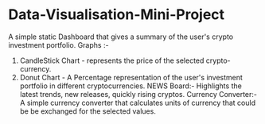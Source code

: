 # Data-Visualisation-Mini-Project
A simple static Dashboard that gives a summary of the user's crypto investment portfolio.
Graphs :-
  1. CandleStick Chart - represents the price of the selected crypto-currency.
  2. Donut Chart - A Percentage representation of the user's investment portfolio in different cryptocurrencies.
NEWS Board:-
  Highlights the latest trends, new releases, quickly rising cryptos.
Currency Converter:-
  A simple currency converter that calculates units of currency that could be be exchanged for the selected values.

